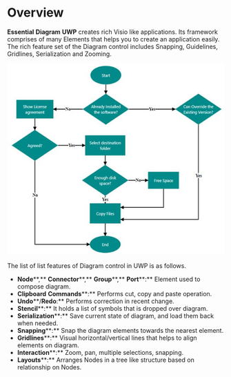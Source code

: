 # Overview

**Essential** **Diagram** **UWP** creates rich Visio like applications. Its framework comprises of many Elements that helps you to create an application easily. The rich feature set of the Diagram control includes Snapping, Guidelines, Gridlines, Serialization and Zooming.

![](Overview_images/Overview_img1.jpeg)


The list of list features of Diagram control in UWP is as follows.

* **Node****,** **Connector****,** **Group****,** **Port****:** Element used to compose diagram.
* **Clipboard** **Commands****:** Performs cut, copy and paste operation.
* **Undo****/****Redo****:** Performs correction in recent change.
* **Stencil****:** It holds a list of symbols that is dropped over diagram.
* **Serialization****:** Save current state of diagram, and load them back when needed.
* **Snapping****:** Snap the diagram elements towards the nearest element.
* **Gridlines****:** Visual horizontal/vertical lines that helps to align elements on diagram.
* **Interaction****:** Zoom, pan, multiple selections, snapping.
* **Layouts****:** Arranges Nodes in a tree like structure based on relationship on Nodes.

